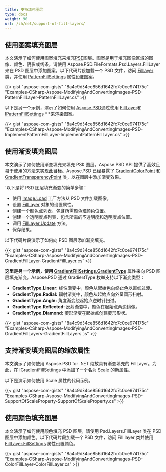 ```yaml
---
title: 支持填充图层
type: docs
weight: 90
url: /zh/net/support-of-fill-layers/
---
```


## **使用图案填充图层**
本文演示了如何使用图案填充来填充[PSD](https://wiki.fileformat.com/image/psd/)图层。图案是用于填充图像区域的图像、颜色、阴影或线条。请使用 Aspose.PSD.FileFormats.Psd.Layers.FillLayer 来在 PSD 图层中添加图案。以下代码片段加载一个 PSD 文件，访问 [Filllayer](https://reference.aspose.com/net/psd/aspose.psd.fileformats.psd.layers.filllayers/filllayer) 类，并使用 [PatternFillSettings](https://reference.aspose.com/net/psd/aspose.psd.fileformats.psd.layers.fillsettings/patternfillsettings) 属性设置图案。

{{< gist "aspose-com-gists" "8a4c9d34ce856d1642fc7c0ce974175c" "Examples-CSharp-Aspose-ModifyingAndConvertingImages-PSD-PatternFillLayer-PatternFillLayer.cs" >}}



以下是另一个示例，演示了如何使用 [Aspose.PSD](https://products.aspose.com/psd/net)通过使用 [FillLayer](https://reference.aspose.com/net/psd/aspose.psd.fileformats.psd.layers.filllayers/filllayer)和 [IPatternFillSettings](https://reference.aspose.com/net/psd/aspose.psd.fileformats.psd.layers.fillsettings/ipatternfillsettings) * *来渲染图案。

{{< gist "aspose-com-gists" "8a4c9d34ce856d1642fc7c0ce974175c" "Examples-CSharp-Aspose-ModifyingAndConvertingImages-PSD-ImplementPatternFillLayer-ImplementPatternFillLayer.cs" >}}
## **使用渐变填充图层**
本文演示了如何使用渐变填充来填充 PSD 图层。Aspose.PSD API 提供了高效且易于使用的方法来实现此目标。Aspose.PSD 已经暴露了 [GradientColorPoint](https://reference.aspose.com/net/psd/aspose.psd.fileformats.psd.layers.fillsettings/gradientcolorpoint) 和 [GradientTransparencyPoint](https://reference.aspose.com/net/psd/aspose.psd.fileformats.psd.layers.fillsettings/gradienttransparencypoint) 类，以在图层中添加渐变效果。

`以下是将 PSD 图层填充渐变的简单步骤：

- 使用 [Image.Load](https://reference.aspose.com/net/psd/aspose.psd/image/methods/load/index) 工厂方法从 PSD 文件加载图像。
- 设置 [FillLayer](https://reference.aspose.com/net/psd/aspose.psd.fileformats.psd.layers.filllayers/filllayer) 对象的设置属性。
- 创建一个颜色点列表，包含所需颜色和颜色位置。
- 创建一个透明度点列表，包含所需的不透明度和透明度点位置。
- 调用 [FillLayer.Update](https://reference.aspose.com/net/psd/aspose.psd.fileformats.psd.layers.filllayers/filllayer/methods/update) 方法。
- 保存结果。


以下代码片段演示了如何向 PSD 图层添加渐变填充。

{{< gist "aspose-com-gists" "8a4c9d34ce856d1642fc7c0ce974175c" "Examples-CSharp-Aspose-ModifyingAndConvertingImages-PSD-GradientFillLayer-GradientFillLayer.cs" >}}


**这里是另一个示例，使用 [GradientFillSettings.GradientType](https://reference.aspose.com/net/psd/aspose.psd.fileformats.psd.layers.fillsettings/gradientfillsettings/properties/gradienttype)** 属性来向 PSD 图层填充渐变。Aspose.PSD 通过 GradientType 枚举支持以下渐变类型：

- **GradientType.Linear:** 线性渐变中，颜色从起始色向终止色以直线过渡。
- **GradientType.Radial:** 辐射渐变中，颜色从起始点向外呈圆形扫射。
- **GradientType.Angle:** 角度渐变绕起始点逆时针扫过。
- **GradientType.Reflected:** 反射渐变中，颜色在起始点两边镜像。
- **GradientType.Diamond:** 菱形渐变在起始点创建菱形形状。


{{< gist "aspose-com-gists" "8a4c9d34ce856d1642fc7c0ce974175c" "Examples-CSharp-Aspose-ModifyingAndConvertingImages-PSD-GradientFillLayers-GradientFillLayers.cs" >}}
## **支持渐变填充图层的缩放属性**
本文演示了如何使用 Aspose.PSD for .NET 缩放具有渐变填充的 FillLayer。为此，在 IGradientFillSettings 中添加了一个名为 Scale 的新属性。

以下是演示如何使用 Scale 属性的代码示例。

{{< gist "aspose-com-gists" "8a4c9d34ce856d1642fc7c0ce974175c" "Examples-CSharp-Aspose-ModifyingAndConvertingImages-PSD-SupportOfScaleProperty-SupportOfScaleProperty.cs" >}}
## **使用颜色填充图层**
本文演示了如何使用颜色填充 PSD 图层。请使用 Psd.Layers.FillLayer 类在 PSD 图层中添加颜色。以下代码片段加载一个 PSD 文件，访问 Fill layer 类并使用 [FillLayer.FillSettings](https://reference.aspose.com/net/psd/aspose.psd.fileformats.psd.layers.filllayers/filllayer/properties/fillsettings) 属性设置颜色。

{{< gist "aspose-com-gists" "8a4c9d34ce856d1642fc7c0ce974175c" "Examples-CSharp-Aspose-ModifyingAndConvertingImages-PSD-ColorFillLayer-ColorFillLayer.cs" >}}


